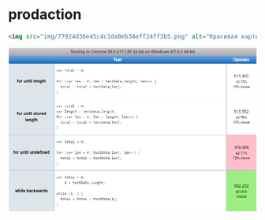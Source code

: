 # prodaction
```html
<img src="img/77924d36e45c4c1da0eb34eff24ff3b5.png" alt="Красивая картинка">
```
![Как выглядит пример в браузере](img/77924d36e45c4c1da0eb34eff24ff3b5.png)
